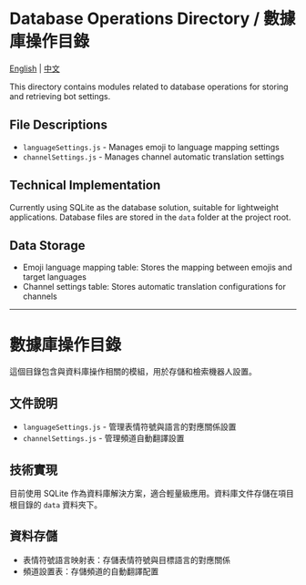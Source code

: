 # Database Operations Directory / 數據庫操作目錄

[English](#database-operations-directory) | [中文](#數據庫操作目錄-1)

This directory contains modules related to database operations for storing and retrieving bot settings.

## File Descriptions

- `languageSettings.js` - Manages emoji to language mapping settings
- `channelSettings.js` - Manages channel automatic translation settings

## Technical Implementation

Currently using SQLite as the database solution, suitable for lightweight applications. Database files are stored in the `data` folder at the project root.

## Data Storage

- Emoji language mapping table: Stores the mapping between emojis and target languages
- Channel settings table: Stores automatic translation configurations for channels

---

# 數據庫操作目錄

這個目錄包含與資料庫操作相關的模組，用於存儲和檢索機器人設置。

## 文件說明

- `languageSettings.js` - 管理表情符號與語言的對應關係設置
- `channelSettings.js` - 管理頻道自動翻譯設置

## 技術實現

目前使用 SQLite 作為資料庫解決方案，適合輕量級應用。資料庫文件存儲在項目根目錄的 `data` 資料夾下。

## 資料存儲

- 表情符號語言映射表：存儲表情符號與目標語言的對應關係
- 頻道設置表：存儲頻道的自動翻譯配置